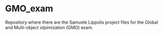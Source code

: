 # GMO_exam
Repository where there are the Samuele Lippolis project files for the Global and Multi-object otpimization (GMO) exam.
